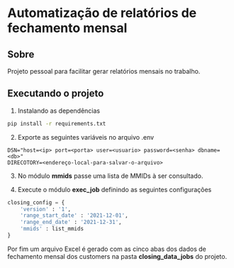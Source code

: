 # Automatização de relatórios de fechamento mensal
## Sobre

Projeto pessoal para facilitar gerar relatórios mensais no trabalho.

## Executando o projeto

1. Instalando as dependências
```bash
pip install -r requirements.txt
```

2. Exporte as seguintes variáveis no arquivo .env
```
DSN="host=<ip> port=<porta> user=<usuario> password=<senha> dbname=<db>"
DIRECOTORY=<endereço-local-para-salvar-o-arquivo>
```

3. No módulo <b>mmids</b> passe uma lista de MMIDs à ser consultado.

4. Execute o módulo <b>exec_job</b> definindo as seguintes configurações

```python
closing_config = {
    'version' : '1',
    'range_start_date' : '2021-12-01',
    'range_end_date' : '2021-12-31',
    'mmids' : list_mmids
}
```

Por fim um arquivo Excel é gerado com as cinco abas dos dados de fechamento mensal dos customers na pasta <b>closing_data_jobs</b> do projeto.
